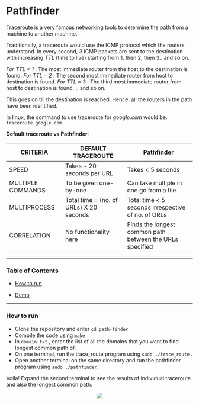 # Pathfinder

Traceroute is a very famous networking tools to determine the path from a machine to another machine. 

Traditionally, a traceroute would use the ICMP protocol which the routers understand. In every second, 3 ICMP packets are sent to the destination with increasing _TTL_ (time to live) starting from 1, then 2, then 3.. and so on.

_For TTL = 1_ : The most immediate router from the host to the destination is found.
_For TTL = 2_ : The second most immediate router from host to destination is found. 
_For TTL = 3_ : The third most immediate router from host to destination is found. 
.. and so on.

This goes on till the destination is reached. Hence, all the routers in the path have been identified.

In linux, the command to use traceroute for _google.com_  would be:   
``` traceroute google.com ```   



**Default traceroute vs Pathfinder**:  

CRITERIA | DEFAULT TRACEROUTE | Pathfinder 
-------|-------| ------------
SPEED | Takes ~ 20 seconds per URL | Takes < 5 seconds 
MULTIPLE COMMANDS | To be given one-by-one | Can take multiple in one go from a file
MULTIPROCESS | Total time = (no. of URLs) X 20 seconds | Total time < 5 seconds irrespective of no. of URLs 
CORRELATION | No functionality here | Finds the longest common path between the URLs specified 

----
### Table of Contents

- [How to run](#how-to-run)

- [Demo](#demo)

----

### How to run

- Clone the repository and enter ``` cd path-finder ```
- Compile the code using ``` make ```
- In ```domain.txt``` , enter the list of all the domains that you want to find longest common path of. 
- On one terminal, run the trace_route program using ``` sudo ./trace_route ``` .
- Open another terminal on the same directory and run the pathfinder program using ```sudo ./pathfinder```.

Voila! Expand the second terminal to see the results of individual traceroute and also the longest common path.

<p align = "center">
	<img src = "assets/demo.gif">
</p>



